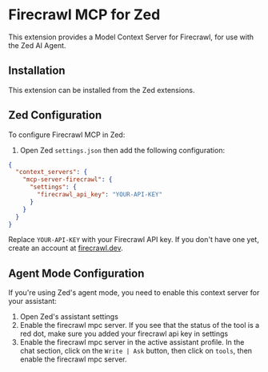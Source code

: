 # Firecrawl MCP for Zed

This extension provides a Model Context Server for Firecrawl, for use with the Zed AI Agent.


## Installation

This extension can be installed from the Zed extensions.


## Zed Configuration

To configure Firecrawl MCP in Zed:

1. Open Zed `settings.json` then add the following configuration:

```json
{
  "context_servers": {
    "mcp-server-firecrawl": {
      "settings": {
        "firecrawl_api_key": "YOUR-API-KEY"
      }
    }
  }
}
```

Replace `YOUR-API-KEY` with your Firecrawl API key. If you don't have one yet, create an account at [firecrawl.dev](https://www.firecrawl.dev/app/api-keys).

## Agent Mode Configuration

If you're using Zed's agent mode, you need to enable this context server for your assistant:

1. Open Zed's assistant settings
2. Enable the firecrawl mpc server. If you see that the status of the tool is a red dot, make sure you added your firecrawl api key in settings
3. Enable the firecrawl mpc server in the active assistant profile. In the chat section, click on the `Write | Ask` button, then click on `tools`, then enable the firecrawl mpc server.
